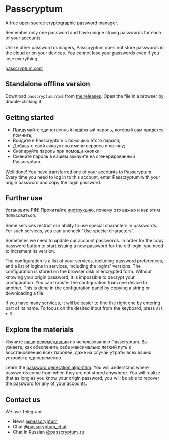 # Passcryptum

A free open source cryptographic password manager.

Remember only one password
and have unique strong passwords for each of your accounts.

Unlike other password managers, Passcryptum does not store passwords
in the cloud or on your devices.
You cannot lose your passwords even if you lose everything.

[passcryptum.com](https://passcryptum.com)

## Standalone offline version

Download `passcryptum.html` from
[the releases](https://github.com/nelkor/passcryptum/releases).
Open the file in a browser by double-clicking it.

## Getting started

- Придумайте единственный надёжный пароль, который вам придётся помнить;
- Войдите в Passcryptum с помощью этого пароля;
- Добавьте свой аккаунт по имени сервиса и логину;
- Скопируйте пароль при помощи кнопки;
- Смените пароль в вашем аккаунте на сгенерированный Passcryptum.

Well done! You have transferred one of your accounts to Passcryptum.
Every time you need to log in to this account, enter Passcryptum
with your origin password and copy the login password.

## Further use

Установите PIN! Прочитайте
[инструкцию](https://github.com/nelkor/passcryptum/blob/main/docs/pin.md),
почему это важно и как этим пользоваться.

Some services restrict our ability to use special characters in passwords.
For such services, you can uncheck "Use special characters".

Sometimes we need to update our account passwords. In order for the copy password button
to start issuing a new password for the old login, you need to increment its version.

The configuration is a list of your services, including password preferences,
and a list of logins in services, including the logins' versions.
The configuration is stored on the browser disk in encrypted form.
Without knowing your origin password, it is impossible to decrypt your
configuration. You can transfer the configuration from one device to another.
This is done in the configuration panel by copying a string or downloading a file.

If you have many services, it will be easier to find the right one by entering
part of its name. To focus on the desired input from the keyboard, press `Alt + S`.

## Explore the materials

Изучите
[наши рекомендации](https://github.com/nelkor/passcryptum/blob/main/docs/recommendations.md)
по использованию Passcryptum. Вы узнаете, как обеспечить себе максимально лёгкий путь
к восстановлению всех паролей, даже на случай утраты всех ваших устройств одновременно.

Learn the
[password generation algorithm](https://github.com/nelkor/passcryptum/blob/main/docs/password-generation.md).
You will understand where passwords come from when they are not stored anywhere.
You will realize that as long as you know your origin password, you will be able
to recover the password for any of your accounts.

## Contact us

We use Telegram!

- News [@passcryptum](https://t.me/passcryptum)
- Chat [@passcryptum_chat](https://t.me/passcryptum_chat)
- Chat in Russian [@passcryptum_ru](https://t.me/passcryptum_ru)
